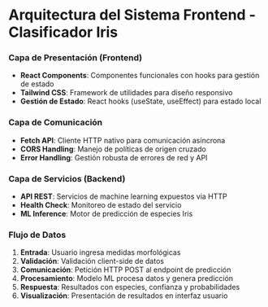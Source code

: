 # Arquitectura del Sistema Frontend - Clasificador Iris

### **Capa de Presentación (Frontend)**
- **React Components**: Componentes funcionales con hooks para gestión de estado
- **Tailwind CSS**: Framework de utilidades para diseño responsivo
- **Gestión de Estado**: React hooks (useState, useEffect) para estado local

### **Capa de Comunicación**
- **Fetch API**: Cliente HTTP nativo para comunicación asíncrona
- **CORS Handling**: Manejo de políticas de origen cruzado
- **Error Handling**: Gestión robusta de errores de red y API

### **Capa de Servicios (Backend)**
- **API REST**: Servicios de machine learning expuestos via HTTP
- **Health Check**: Monitoreo de estado del servicio
- **ML Inference**: Motor de predicción de especies Iris

### **Flujo de Datos**
1. **Entrada**: Usuario ingresa medidas morfológicas
2. **Validación**: Validación client-side de datos
3. **Comunicación**: Petición HTTP POST al endpoint de predicción
4. **Procesamiento**: Modelo ML procesa datos y genera predicción
5. **Respuesta**: Resultados con especies, confianza y probabilidades
6. **Visualización**: Presentación de resultados en interfaz usuario

